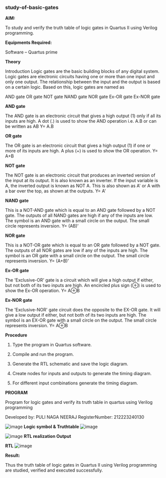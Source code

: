 ### study-of-basic-gates

**AIM:** 

To study and verify the truth table of logic gates in Quartus II using Verilog programming.

**Equipments Required:**

Software – Quartus prime 

**Theory**

Introduction Logic gates are the basic building blocks of any digital system. Logic gates are electronic circuits having one or more than one input and only one output. The relationship between the input and the output is based on a certain logic. Based on this, logic gates are named as

AND gate OR gate NOT gate NAND gate NOR gate Ex-OR gate Ex-NOR gate

**AND gate**

The AND gate is an electronic circuit that gives a high output (1) only if all its inputs are high. A dot (.) is used to show the AND operation i.e. A.B or can be written as AB
Y= A.B

**OR gate** 

The OR gate is an electronic circuit that gives a high output (1) if one or more of its inputs are high. A plus (+) is used to show the OR operation.
Y= A+B

**NOT gate**

The NOT gate is an electronic circuit that produces an inverted version of the input at its output. It is also known as an inverter. If the input variable is A, the inverted output is known as NOT A. This is also shown as A' or A with a bar over the top, as shown at the outputs.
Y= A'

**NAND gate**

This is a NOT-AND gate which is equal to an AND gate followed by a NOT gate. The outputs of all NAND gates are high if any of the inputs are low. The symbol is an AND gate with a small circle on the output. The small circle represents inversion.
Y= (AB)’

**NOR gate**

This is a NOT-OR gate which is equal to an OR gate followed by a NOT gate. The outputs of all NOR gates are low if any of the inputs are high. The symbol is an OR gate with a small circle on the output. The small circle represents inversion.
Y= (A+B)’

**Ex-OR gate**

The 'Exclusive-OR' gate is a circuit which will give a high output if either, but not both of its two inputs are high. An encircled plus sign (⊕) is used to show the Ex-OR operation.
Y= A⊕B

**Ex-NOR gate**

The 'Exclusive-NOR' gate circuit does the opposite to the EX-OR gate. It will give a low output if either, but not both of its two inputs are high. The symbol is an EX-OR gate with a small circle on the output. The small circle represents inversion.
Y= A⊕B

**Procedure** 

1.	Type the program in Quartus software.

2.	Compile and run the program.

3.	Generate the RTL schematic and save the logic diagram.

4.	Create nodes for inputs and outputs to generate the timing diagram.

5.	For different input combinations generate the timing diagram.


**PROGRAM**

Program for logic gates and verify its truth table in quartus using Verilog programming

Developed by: PULI NAGA NEERAJ
RegisterNumber: 212223240130

![image](https://github.com/PuliNagaNeeraj/study-of-basic-gates/assets/138849173/1c27f3a1-9bcc-435e-9f94-879bf15afc8e)
**Logic symbol & Truthtable**
![image](https://github.com/PuliNagaNeeraj/study-of-basic-gates/assets/138849173/baefb5a6-b1d2-4364-b33a-f4a5a56983ed)

 ![image](https://github.com/PuliNagaNeeraj/study-of-basic-gates/assets/138849173/3cf5e6cd-e4f2-4432-b70e-b4e6854d9524)
**RTL realization Output**

**RTL**
![image](https://github.com/PuliNagaNeeraj/study-of-basic-gates/assets/138849173/40e11fef-2a83-425c-8cf6-ae160c264554)

**Result:**

Thus the truth table of logic gates in Quartus II using Verilog programming are studied, verified and executed successfully.



